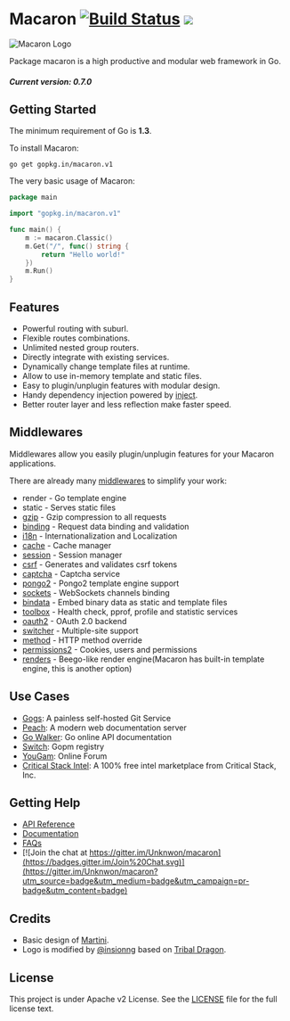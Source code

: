 Macaron [![Build Status](https://travis-ci.org/go-macaron/macaron.svg?branch=v1)](https://travis-ci.org/go-macaron/macaron) [![](http://gocover.io/_badge/github.com/go-macaron/macaron)](http://gocover.io/github.com/go-macaron/macaron)
=======================

![Macaron Logo](https://raw.githubusercontent.com/go-macaron/macaron/v1/macaronlogo.png)

Package macaron is a high productive and modular web framework in Go.

##### Current version: 0.7.0

## Getting Started

The minimum requirement of Go is **1.3**.

To install Macaron:

	go get gopkg.in/macaron.v1

The very basic usage of Macaron:

```go
package main

import "gopkg.in/macaron.v1"

func main() {
	m := macaron.Classic()
	m.Get("/", func() string {
		return "Hello world!"
	})
	m.Run()
}
```

## Features

- Powerful routing with suburl.
- Flexible routes combinations.
- Unlimited nested group routers.
- Directly integrate with existing services.
- Dynamically change template files at runtime.
- Allow to use in-memory template and static files.
- Easy to plugin/unplugin features with modular design.
- Handy dependency injection powered by [inject](https://github.com/codegangsta/inject).
- Better router layer and less reflection make faster speed.

## Middlewares

Middlewares allow you easily plugin/unplugin features for your Macaron applications.

There are already many [middlewares](https://github.com/go-macaron) to simplify your work:

- render - Go template engine
- static - Serves static files
- [gzip](https://github.com/go-macaron/gzip) - Gzip compression to all requests
- [binding](https://github.com/macaron-contrib/binding) - Request data binding and validation
- [i18n](https://github.com/macaron-contrib/i18n) - Internationalization and Localization
- [cache](https://github.com/macaron-contrib/cache) - Cache manager
- [session](https://github.com/macaron-contrib/session) - Session manager
- [csrf](https://github.com/macaron-contrib/csrf) - Generates and validates csrf tokens
- [captcha](https://github.com/macaron-contrib/captcha) - Captcha service
- [pongo2](https://github.com/macaron-contrib/pongo2) - Pongo2 template engine support
- [sockets](https://github.com/macaron-contrib/sockets) - WebSockets channels binding
- [bindata](https://github.com/macaron-contrib/bindata) - Embed binary data as static and template files
- [toolbox](https://github.com/macaron-contrib/toolbox) - Health check, pprof, profile and statistic services
- [oauth2](https://github.com/macaron-contrib/oauth2) - OAuth 2.0 backend
- [switcher](https://github.com/macaron-contrib/switcher) - Multiple-site support
- [method](https://github.com/macaron-contrib/method) - HTTP method override
- [permissions2](https://github.com/xyproto/permissions2) - Cookies, users and permissions
- [renders](https://github.com/macaron-contrib/renders) - Beego-like render engine(Macaron has built-in template engine, this is another option)

## Use Cases

- [Gogs](http://gogs.io): A painless self-hosted Git Service
- [Peach](http://peachdocs.org): A modern web documentation server
- [Go Walker](https://gowalker.org): Go online API documentation
- [Switch](http://gopm.io): Gopm registry
- [YouGam](http://yougam.com): Online Forum
- [Critical Stack Intel](https://intel.criticalstack.com/): A 100% free intel marketplace from Critical Stack, Inc.

## Getting Help

- [API Reference](https://gowalker.org/github.com/go-macaron/macaron)
- [Documentation](http://go-macaron.com)
- [FAQs](http://go-macaron.com/docs/faqs)
- [![Join the chat at https://gitter.im/Unknwon/macaron](https://badges.gitter.im/Join%20Chat.svg)](https://gitter.im/Unknwon/macaron?utm_source=badge&utm_medium=badge&utm_campaign=pr-badge&utm_content=badge)

## Credits

- Basic design of [Martini](https://github.com/go-martini/martini).
- Logo is modified by [@insionng](https://github.com/insionng) based on [Tribal Dragon](http://xtremeyamazaki.deviantart.com/art/Tribal-Dragon-27005087).

## License

This project is under Apache v2 License. See the [LICENSE](LICENSE) file for the full license text.
